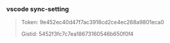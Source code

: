 ### vscode sync-setting 

> Token: 9e452ec40d47f7ac3918cd2ce4ec268a9801eca0
>
> Gistid: 5452f3fc7c7ea18673160546b650f0f4

